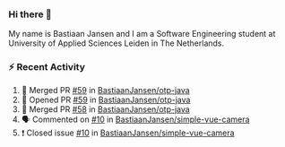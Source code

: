 ### Hi there 👋

My name is Bastiaan Jansen and I am a Software Engineering student at University of Applied Sciences Leiden in The Netherlands. 

### ⚡ Recent Activity
<!--START_SECTION:activity-->
1. 🎉 Merged PR [#59](https://github.com/BastiaanJansen/otp-java/pull/59) in [BastiaanJansen/otp-java](https://github.com/BastiaanJansen/otp-java)
2. 💪 Opened PR [#59](https://github.com/BastiaanJansen/otp-java/pull/59) in [BastiaanJansen/otp-java](https://github.com/BastiaanJansen/otp-java)
3. 🎉 Merged PR [#58](https://github.com/BastiaanJansen/otp-java/pull/58) in [BastiaanJansen/otp-java](https://github.com/BastiaanJansen/otp-java)
4. 🗣 Commented on [#10](https://github.com/BastiaanJansen/simple-vue-camera/issues/10) in [BastiaanJansen/simple-vue-camera](https://github.com/BastiaanJansen/simple-vue-camera)
5. ❗️ Closed issue [#10](https://github.com/BastiaanJansen/simple-vue-camera/issues/10) in [BastiaanJansen/simple-vue-camera](https://github.com/BastiaanJansen/simple-vue-camera)
<!--END_SECTION:activity-->

<!--
**BastiaanJansen/BastiaanJansen** is a ✨ _special_ ✨ repository because its `README.md` (this file) appears on your GitHub profile.

Here are some ideas to get you started:

- 🔭 I’m currently working on ...
- 🌱 I’m currently learning ...
- 👯 I’m looking to collaborate on ...
- 🤔 I’m looking for help with ...
- 💬 Ask me about ...
- 📫 How to reach me: ...
- 😄 Pronouns: ...
- ⚡ Fun fact: ...
-->
